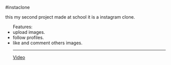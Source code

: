 #instaclone
<p>this my second project made at school it is a instagram clone.<p>
<ul>Features:
<li>upload images.
<li>follow profiles.
<li>like and comment others images.
<hr>
<a href="https://www.youtube.com/watch?v=QKwXQ5hgxak" target="_blank">Video</a> 
